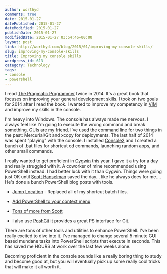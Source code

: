 ```yaml
---
author: worthyd
comments: true
date: 2015-01-27 
datePublished: 2015-01-27  
dateModified: 2015-01-27 
publishDate: 2015-01-27  
modifiedDate: 2015-01-27 03:54:46+00:00
layout: post
link: http://worthyd.com/blog/2015/01/improving-my-console-skills/
slug: improving-my-console-skills
title: Improving my console skills
wordpress_id: 613
category: Technology
tags:
- console
- powershell
---
```


I read [The Pragmatic Programmer](http://www.amazon.com/The-Pragmatic-Programmer-Journeyman-Master/dp/020161622X) twice in 2014.  It's a great book that focuses on improving your general development skills.  I took on two goals for 2014 after I read the book. I wanted to improve my competency in [VIM](http://www.vim.org/) and improve my skills in the console.

I'm heavy into Windows. The console has always made me nervous.  I always feel like I'm going to execute the wrong command and break something. GUIs are my friend. I've used the command line for two things in the past: Mercurial/Git and xcopy for deployments.  The last half of 2014 was spent "playing" with the console. I installed [Console2](http://www.hanselman.com/blog/Console2ABetterWindowsCommandPrompt.aspx) and  I created a bunch of .bat files for shortcut cd commands, launching random apps, and other small commands.  

I really wanted to get proficient in [Cygwin](https://www.cygwin.com/) this year.  I gave it a try for a day and really struggled with it.  A coworker of mine recommended using PowerShell instead.    I had better luck with it than Cygwin.  Things were going just OK until [Scott Hanselman](http://www.hanselman.com/blog/) saved the day... like he always does for me....  He's done a bunch PowerShell blog posts with tools.


  * [Jump Location](http://www.hanselman.com/blog/JumpLocationAChangeDirectoryCDPowerShellCommandThatReadsYourMind.aspx) - Replaced all of my shortcut batch files.


  * [Add PowerShell to your context menu](http://www.hanselman.com/blog/IntroducingPowerShellPromptHere.aspx)


  * [Tons of more from Scott](http://www.hanselman.com/blog/CategoryView.aspx?category=PowerShell)


  * I also use [PoshGit](https://github.com/dahlbyk/posh-git) it provides a great PS interface for Git.


There are tons of other tools and utilities to enhance PowerShell.  I've been really excited to dive into it.  I've managed to change several 5 minute GUI based mundane tasks into PowerShell scripts that execute in seconds.  This has saved me HOURS at work over the last few weeks alone.

Becoming proficient in the console sounds like a really boring thing to study and become good at, but you will eventually pick up some really cool tricks that will make it all worth it.
